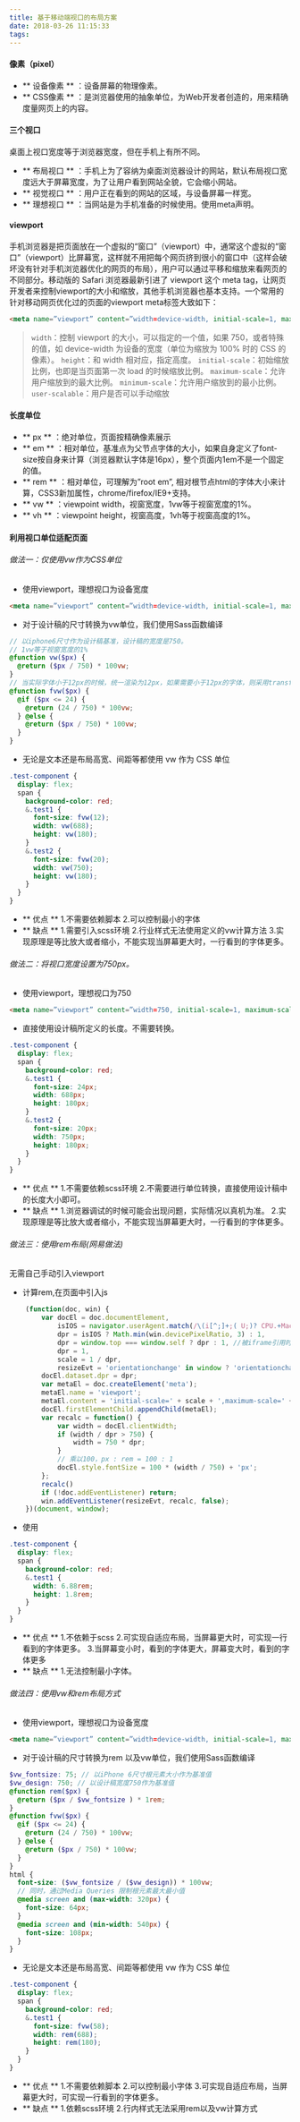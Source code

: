 ```yaml
---
title: 基于移动端视口的布局方案
date: 2018-03-26 11:15:33
tags:
---
```

<!-- more -->
#### 像素（pixel）
- ** 设备像素 ** ：设备屏幕的物理像素。
- ** CSS像素 ** ：是浏览器使用的抽象单位，为Web开发者创造的，用来精确度量网页上的内容。

#### 三个视口
桌面上视口宽度等于浏览器宽度，但在手机上有所不同。
- ** 布局视口 ** ：手机上为了容纳为桌面浏览器设计的网站，默认布局视口宽度远大于屏幕宽度，为了让用户看到网站全貌，它会缩小网站。
- ** 视觉视口 ** ：用户正在看到的网站的区域，与设备屏幕一样宽。
- ** 理想视口 ** ：当网站是为手机准备的时候使用。使用meta声明。

#### viewport
手机浏览器是把页面放在一个虚拟的“窗口”（viewport）中，通常这个虚拟的“窗口”（viewport）比屏幕宽，这样就不用把每个网页挤到很小的窗口中（这样会破坏没有针对手机浏览器优化的网页的布局），用户可以通过平移和缩放来看网页的不同部分。移动版的 Safari 浏览器最新引进了 viewport 这个 meta tag，让网页开发者来控制viewport的大小和缩放，其他手机浏览器也基本支持。一个常用的针对移动网页优化过的页面的viewport meta标签大致如下：
```html
<meta name=”viewport” content=”width=device-width, initial-scale=1, maximum-scale=1″>
```
> `width`：控制 viewport 的大小，可以指定的一个值，如果 750，或者特殊的值，如 device-width 为设备的宽度（单位为缩放为 100% 时的 CSS 的像素）。
`height`：和 width 相对应，指定高度。
`initial-scale`：初始缩放比例，也即是当页面第一次 load 的时候缩放比例。
`maximum-scale`：允许用户缩放到的最大比例。
`minimum-scale`：允许用户缩放到的最小比例。
`user-scalable`：用户是否可以手动缩放
>

#### 长度单位
- ** px ** ：绝对单位，页面按精确像素展示
- ** em ** ：相对单位，基准点为父节点字体的大小，如果自身定义了font-size按自身来计算（浏览器默认字体是16px），整个页面内1em不是一个固定的值。
- ** rem ** ：相对单位，可理解为”root em”, 相对根节点html的字体大小来计算，CSS3新加属性，chrome/firefox/IE9+支持。
- ** vw ** ：viewpoint width，视窗宽度，1vw等于视窗宽度的1%。
- ** vh ** ：viewpoint height，视窗高度，1vh等于视窗高度的1%。

#### 利用视口单位适配页面
###### 做法一：仅使用vw作为CSS单位
- 使用viewport，理想视口为设备宽度
```html
<meta name=”viewport” content=”width=device-width, initial-scale=1, maximum-scale=1″>
```
- 对于设计稿的尺寸转换为vw单位，我们使用Sass函数编译
```scss
// 以iphone6尺寸作为设计稿基准，设计稿的宽度是750。
// 1vw等于视窗宽度的1%
@function vw($px) {
  @return ($px / 750) * 100vw;
}
// 当实际字体小于12px的时候，统一渲染为12px，如果需要小于12px的字体，则采用transform缩小
@function fvw($px) {
  @if ($px <= 24) {
    @return (24 / 750) * 100vw;
  } @else {
    @return ($px / 750) * 100vw;
  }
}
```
- 无论是文本还是布局高宽、间距等都使用 vw 作为 CSS 单位
```scss
.test-component {
  display: flex;
  span {
    background-color: red;
    &.test1 {
      font-size: fvw(12);
      width: vw(688);
      height: vw(180);
    }
    &.test2 {
      font-size: fvw(20);
      width: vw(750);
      height: vw(180);
    }
  }
}
```
- ** 优点 ** 
1.不需要依赖脚本
2.可以控制最小的字体
- ** 缺点 **
1.需要引入scss环境
2.行业样式无法使用定义的vw计算方法
3.实现原理是等比放大或者缩小，不能实现当屏幕更大时，一行看到的字体更多。

###### 做法二：将视口宽度设置为750px。
- 使用viewport，理想视口为750
```html
<meta name=”viewport” content=”width=750, initial-scale=1, maximum-scale=1″>
```
- 直接使用设计稿所定义的长度。不需要转换。
```scss
.test-component {
  display: flex;
  span {
    background-color: red;
    &.test1 {
      font-size: 24px;
      width: 688px;
      height: 180px;
    }
    &.test2 {
      font-size: 20px;
      width: 750px;
      height: 180px;
    }
  }
}
```
- ** 优点 **
1.不需要依赖scss环境
2.不需要进行单位转换，直接使用设计稿中的长度大小即可。
- ** 缺点 **
1.浏览器调试的时候可能会出现问题，实际情况以真机为准。
2.实现原理是等比放大或者缩小，不能实现当屏幕更大时，一行看到的字体更多。

###### 做法三：使用rem布局(网易做法)
无需自己手动引入viewport
- 计算rem,在页面中引入js
```js
    (function(doc, win) {
        var docEl = doc.documentElement,
            isIOS = navigator.userAgent.match(/\(i[^;]+;( U;)? CPU.+Mac OS X/),
            dpr = isIOS ? Math.min(win.devicePixelRatio, 3) : 1,
            dpr = window.top === window.self ? dpr : 1, //被iframe引用时，禁止缩放
            dpr = 1,
            scale = 1 / dpr,
            resizeEvt = 'orientationchange' in window ? 'orientationchange' : 'resize';
        docEl.dataset.dpr = dpr;
        var metaEl = doc.createElement('meta');
        metaEl.name = 'viewport';
        metaEl.content = 'initial-scale=' + scale + ',maximum-scale=' + scale + ', minimum-scale=' + scale;
        docEl.firstElementChild.appendChild(metaEl);
        var recalc = function() {
            var width = docEl.clientWidth;
            if (width / dpr > 750) {
                width = 750 * dpr;
            }
            // 乘以100，px : rem = 100 : 1
            docEl.style.fontSize = 100 * (width / 750) + 'px';
        };
        recalc()
        if (!doc.addEventListener) return;
        win.addEventListener(resizeEvt, recalc, false);
    })(document, window);
```
- 使用
```scss
.test-component {
  display: flex;
  span {
    background-color: red;
    &.test1 {
      width: 6.88rem;
      height: 1.8rem;
    }
  }
}
```
- ** 优点 **
1.不依赖于scss
2.可实现自适应布局，当屏幕更大时，可实现一行看到的字体更多。
3.当屏幕变小时，看到的字体更大，屏幕变大时，看到的字体更多
- ** 缺点 **
1.无法控制最小字体。

###### 做法四：使用vw和rem布局方式
- 使用viewport，理想视口为设备宽度
```html
<meta name=”viewport” content=”width=device-width, initial-scale=1, maximum-scale=1″>
```
- 对于设计稿的尺寸转换为rem 以及vw单位，我们使用Sass函数编译
```scss
$vw_fontsize: 75; // 以iPhone 6尺寸根元素大小作为基准值
$vw_design: 750; // 以设计稿宽度750作为基准值
@function rem($px) {
  @return ($px / $vw_fontsize ) * 1rem;
}
@function fvw($px) {
  @if ($px <= 24) {
    @return (24 / 750) * 100vw;
  } @else {
    @return ($px / 750) * 100vw;
  }
}
html {
  font-size: ($vw_fontsize / ($vw_design)) * 100vw;
  // 同时，通过Media Queries 限制根元素最大最小值
  @media screen and (max-width: 320px) {
    font-size: 64px;
  }
  @media screen and (min-width: 540px) {
    font-size: 108px;
  }
}
```
- 无论是文本还是布局高宽、间距等都使用 vw 作为 CSS 单位
```scss
.test-component {
  display: flex;
  span {
    background-color: red;
    &.test1 {
      font-size: fvw(58);
      width: rem(688);
      height: rem(180);
    }
  }
}
```
- ** 优点 **
1.不需要依赖脚本
2.可以控制最小字体
3.可实现自适应布局，当屏幕更大时，可实现一行看到的字体更多。
- ** 缺点 **
1.依赖scss环境
2.行内样式无法采用rem以及vw计算方式